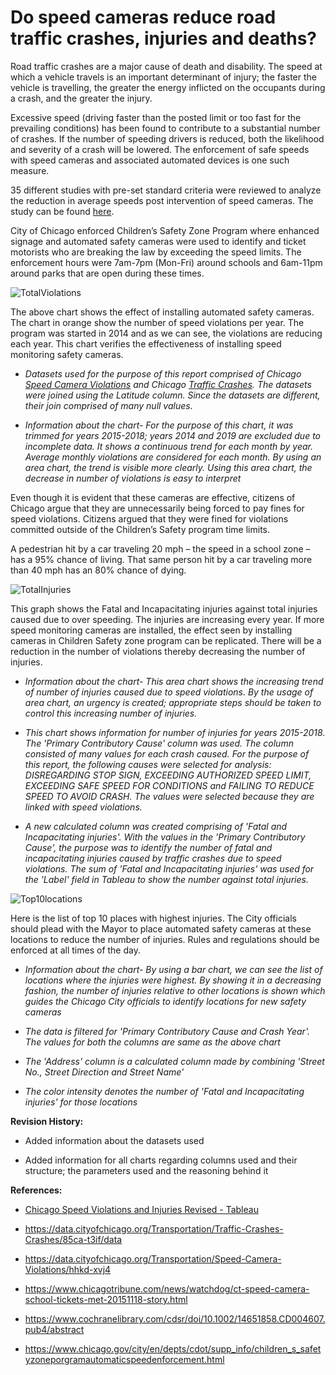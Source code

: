 # Do speed cameras reduce road traffic crashes, injuries and deaths?

Road traffic crashes are a major cause of death and disability. The speed at which a vehicle travels is an important determinant of injury; the faster the vehicle is travelling, the greater the energy inflicted on the occupants during a crash, and the greater the injury.

Excessive speed (driving faster than the posted limit or too fast for the prevailing conditions) has been found to contribute to a substantial number of crashes. If the number of speeding drivers is reduced, both the likelihood and severity of a crash will be lowered. The enforcement of safe speeds with speed cameras and associated automated devices is one such measure.

35 different studies with pre-set standard criteria were reviewed to analyze the reduction in average speeds post intervention of speed cameras. The study can be found [here](https://www.cochranelibrary.com/cdsr/doi/10.1002/14651858.CD004607.pub4/abstract).

City of Chicago enforced Children’s Safety Zone Program where enhanced signage and automated safety cameras were used to identify and ticket motorists who are breaking the law by exceeding the speed limits. The enforcement hours were 7am-7pm (Mon-Fri) around schools and 6am-11pm around parks that are open during these times.

![TotalViolations](https://github.com/gauravhassija/Chicago-Speed-Violations-and-Injuries/blob/master/chart1.JPG)

The above chart shows the effect of installing automated safety cameras. The chart in orange show the number of speed violations per year. The program was started in 2014 and as we can see, the violations are reducing each year. This chart verifies the effectiveness of installing speed monitoring safety cameras.

* *Datasets used for the purpose of this report comprised of Chicago [Speed Camera Violations](https://data.cityofchicago.org/Transportation/Speed-Camera-Violations/hhkd-xvj4) and Chicago [Traffic Crashes](https://data.cityofchicago.org/Transportation/Traffic-Crashes-Crashes/85ca-t3if/data). The datasets were joined using the Latitude column. Since the datasets are different, their join comprised of many null values.*

* *_Information about the chart_- For the purpose of this chart, it was trimmed for years 2015-2018; years 2014 and 2019 are excluded due to incomplete data. It shows a continuous trend for each month by year. Average monthly violations are considered for each month. By using an area chart, the trend is visible more clearly. Using this area chart, the decrease in number of violations is easy to interpret*

Even though it is evident that these cameras are effective, citizens of Chicago argue that they are unnecessarily being forced to pay fines for speed violations. Citizens argued that they were fined for violations committed outside of the Children’s Safety program time limits.

A pedestrian hit by a car traveling 20 mph – the speed in a school zone – has a 95% chance of living. That same person hit by a car traveling more than 40 mph has an 80% chance of dying.

![TotalInjuries](https://github.com/gauravhassija/Chicago-Speed-Violations-and-Injuries/blob/master/chart2.JPG)

This graph shows the Fatal and Incapacitating injuries against total injuries caused due to over speeding. The injuries are increasing every year. If more speed monitoring cameras are installed, the effect seen by installing cameras in Children Safety zone program can be replicated. There will be a reduction in the number of violations thereby decreasing the number of injuries.

* *Information about the chart- This area chart shows the increasing trend of number of injuries caused due to speed violations. By the usage of area chart, an urgency is created; appropriate steps should be taken to control this increasing number of injuries.*

* *This chart shows information for number of injuries for years 2015-2018. The 'Primary Contributory Cause' column was used. The column consisted of many values for each crash caused. For the purpose of this report, the following causes were selected for analysis: DISREGARDING STOP SIGN, EXCEEDING AUTHORIZED SPEED LIMIT, EXCEEDING SAFE SPEED FOR CONDITIONS and FAILING TO REDUCE SPEED TO AVOID CRASH. The values were selected because they are linked with speed violations.* 

* *A new calculated column was created comprising of 'Fatal and Incapacitating injuries'. With the values in the 'Primary Contributory Cause', the purpose was to identify the number of fatal and incapacitating injuries caused by traffic crashes due to speed violations. The sum of 'Fatal and Incapacitating injuries' was used for the 'Label' field in Tableau to show the number against total injuries.*

![Top10locations](https://github.com/gauravhassija/Chicago-Speed-Violations-and-Injuries/blob/master/chart4.JPG)

Here is the list of top 10 places with highest injuries. The City officials should plead with the Mayor to place automated safety cameras at these locations to reduce the number of injuries. Rules and regulations should be enforced at all times of the day.

* *Information about the chart- By using a bar chart, we can see the list of locations where the injuries were highest. By showing it in a decreasing fashion, the number of injuries relative to other locations is shown which guides the Chicago City officials to identify locations for new safety cameras*

* *The data is filtered for 'Primary Contributory Cause and Crash Year'. The values for both the columns are same as the above chart* 

* *The 'Address' column is a calculated column made by combining 'Street No., Street Direction and Street Name'*

* *The color intensity denotes the number of 'Fatal and Incapacitating injuries' for those locations*

**Revision History:**
* Added information about the datasets used

* Added information for all charts regarding columns used and their structure; the parameters used and the reasoning behind it

**References:**

* [Chicago Speed Violations and Injuries Revised - Tableau](https://public.tableau.com/profile/gaurav.hassija8030#!/vizhome/ChicagoSpeedViolationsandInjuries/Violationsbymonth?publish=yes)

* https://data.cityofchicago.org/Transportation/Traffic-Crashes-Crashes/85ca-t3if/data

* https://data.cityofchicago.org/Transportation/Speed-Camera-Violations/hhkd-xvj4

* https://www.chicagotribune.com/news/watchdog/ct-speed-camera-school-tickets-met-20151118-story.html

* https://www.cochranelibrary.com/cdsr/doi/10.1002/14651858.CD004607.pub4/abstract

* https://www.chicago.gov/city/en/depts/cdot/supp_info/children_s_safetyzoneporgramautomaticspeedenforcement.html

